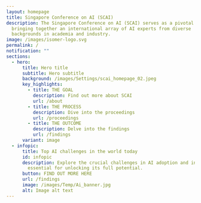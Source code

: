 ```yaml
---
layout: homepage
title: Singapore Conference on AI (SCAI)
description: The Singapore Conference on AI (SCAI) serves as a pivotal nexus,
  bringing together an international array of AI experts from diverse
  backgrounds in academia and industry.
image: /images/isomer-logo.svg
permalink: /
notification: ""
sections:
  - hero:
      title: Hero title
      subtitle: Hero subtitle
      background: /images/Settings/scai_homepage_02.jpeg
      key_highlights:
        - title: THE GOAL
          description: Find out more about SCAI
          url: /about
        - title: THE PROCESS
          description: Dive into the proceedings
          url: /proceedings
        - title: THE OUTCOME
          description: Delve into the findings
          url: /findings
      variant: image
  - infopic:
      title: Top AI challenges in the world today
      id: infopic
      description: Explore the crucial challenges in AI adoption and innovation
        essential for unlocking its full potential.
      button: FIND OUT MORE HERE
      url: /findings
      image: /images/Temp/Ai_banner.jpg
      alt: Image alt text
---
```

